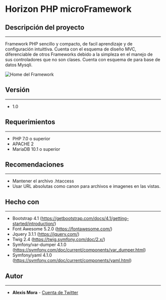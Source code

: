 # Horizon PHP microFramework

## Descripción del proyecto
------
Framework PHP sencillo y compacto, de facil aprendizaje y de configuración intuittiva. Cuenta con el esquema de diseño MVC, diferenciable de otros Frameworks debido a la simpleza en el manejo de sus controladores que no son clases. Cuenta con esquema de para base de datos Mysqli.

![Home del Framework](https://firebasestorage.googleapis.com/v0/b/horizon-81484.appspot.com/o/Horizon.png?alt=media&token=37c67d3a-0761-423b-b1d4-9a9d5d2532cb "Home del Framework")

## Versión
------
* 1.0

## Requerimientos
------
* PHP 7.0 o superior
* APACHE 2
* MariaDB 10.1 o superior

## Recomendaciones
------
* Mantener el archivo .htaccess
* Usar URL absolutas como canon para archivos e imagenes en las vistas.

## Hecho con
------
* Bootstrap 4.1 (https://getbootstrap.com/docs/4.1/getting-started/introduction/)
* Font Awesome 5.2.0 (https://fontawesome.com/)
* Jquery 3.1.1 (https://jquery.com/)
* Twig 2.4 (https://twig.symfony.com/doc/2.x/)
* Symfony/var-dumper 4.1.0 (https://symfony.com/doc/current/components/var_dumper.html)
* Symfony/yaml 4.1.0 (https://symfony.com/doc/current/components/yaml.html)

## Autor
------
* **Alexis Mora** - [Cuenta de Twitter](https://twitter.com/alxsmora1)